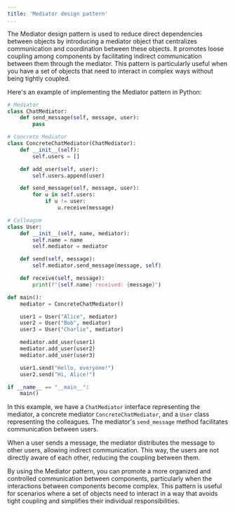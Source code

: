 ```yaml
---
title: 'Mediator design pattern'
...
```


The Mediator design pattern is used to reduce direct dependencies between objects by introducing a mediator object that centralizes communication and coordination between these objects. It promotes loose coupling among components by facilitating indirect communication between them through the mediator. This pattern is particularly useful when you have a set of objects that need to interact in complex ways without being tightly coupled.

Here's an example of implementing the Mediator pattern in Python:

```python
# Mediator
class ChatMediator:
    def send_message(self, message, user):
        pass

# Concrete Mediator
class ConcreteChatMediator(ChatMediator):
    def __init__(self):
        self.users = []

    def add_user(self, user):
        self.users.append(user)

    def send_message(self, message, user):
        for u in self.users:
            if u != user:
                u.receive(message)

# Colleague
class User:
    def __init__(self, name, mediator):
        self.name = name
        self.mediator = mediator

    def send(self, message):
        self.mediator.send_message(message, self)

    def receive(self, message):
        print(f"{self.name} received: {message}")

def main():
    mediator = ConcreteChatMediator()

    user1 = User("Alice", mediator)
    user2 = User("Bob", mediator)
    user3 = User("Charlie", mediator)

    mediator.add_user(user1)
    mediator.add_user(user2)
    mediator.add_user(user3)

    user1.send("Hello, everyone!")
    user2.send("Hi, Alice!")

if __name__ == "__main__":
    main()
```

In this example, we have a `ChatMediator` interface representing the mediator, a concrete mediator `ConcreteChatMediator`, and a `User` class representing the colleagues. The mediator's `send_message` method facilitates communication between users.

When a user sends a message, the mediator distributes the message to other users, allowing indirect communication. This way, the users are not directly aware of each other, reducing the coupling between them.

By using the Mediator pattern, you can promote a more organized and controlled communication between components, particularly when the interactions between components become complex. This pattern is useful for scenarios where a set of objects need to interact in a way that avoids tight coupling and simplifies their individual responsibilities.